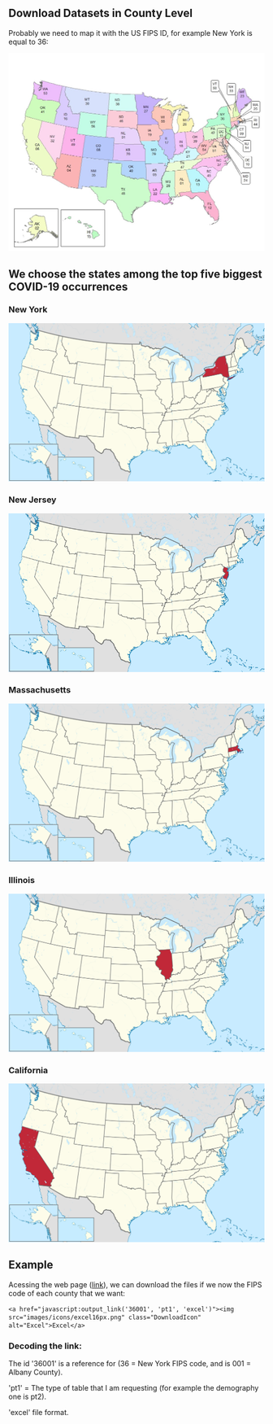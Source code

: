 ## Download Datasets in County Level

Probably we need to map it with the US FIPS ID, for example New York is equal to 36:

![US FIPS](https://github.com/Adamantia/covid19-mit-teamd004/blob/master/geo_id/us_fips.jpg?raw=true)


##  We choose the states among the top five biggest COVID-19 occurrences

### New York

![New York in US map](https://github.com/Adamantia/covid19-mit-teamd004/blob/master/geo_id/new_york.png?raw=true)


### New Jersey

![New Jersey in US map](https://github.com/Adamantia/covid19-mit-teamd004/blob/master/geo_id/new_jersey.png?raw=true)

### Massachusetts

![Massachusetts in US map](https://github.com/Adamantia/covid19-mit-teamd004/blob/master/geo_id/massachusetts.png?raw=true)

### Illinois

![Illinois in US map](https://github.com/Adamantia/covid19-mit-teamd004/blob/master/geo_id/illinois.png?raw=true)


### California 

![California in US map](https://github.com/Adamantia/covid19-mit-teamd004/blob/master/geo_id/california.png?raw=true)


## Example

Acessing the web page ([link](http://www.statsamerica.org/uscp/)), we can download the files if we now the FIPS code of each county that we want:

    <a href="javascript:output_link('36001', 'pt1', 'excel')"><img src="images/icons/excel16px.png" class="DownloadIcon" alt="Excel">Excel</a>  

 ### Decoding the link:

The id '36001' is a reference for (36 = New York FIPS code, and is 001 = Albany County).

'pt1' = The type of table that I am requesting (for example the demography one is pt2).

'excel' file format.
